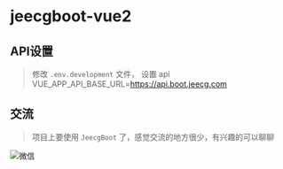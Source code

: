 # jeecgboot-vue2

## API设置

> 修改 `.env.development` 文件， 设置 api  
> VUE_APP_API_BASE_URL=https://api.boot.jeecg.com


## 交流

> 项目上要使用 `JeecgBoot` 了，感觉交流的地方很少，有兴趣的可以聊聊

![微信](https://gitcdn.xiaodongxier.com/image/20230621165319.jpeg)